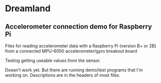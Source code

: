 Dreamland
=========
## Accelerometer connection demo for Raspberry Pi

Files for reading accelerometer data with a Raspberry Pi (version B+ or 2B)
from a connected MPU-6050 accelerometer/gyro breakout board

Testing getting useable values from the sensor.

Doesn't work yet. But there are running demo/test programs that I'm working on.
Descriptions are in the headers of most files.